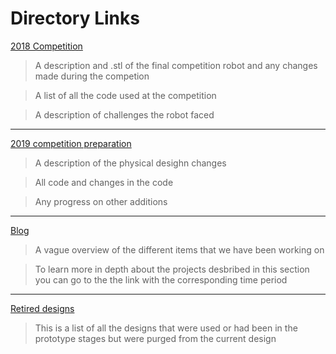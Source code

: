 # Directory Links



[2018 Competition](2018-competition)

>A description and .stl of the final competition robot and any changes made during the competion

>A list of all the code used at the competition

>A description of challenges the robot faced

_________________________________________________________________________________________________________________________________________

[2019 competition preparation](2019-competition-preparation)

>A description of the physical desighn changes

>All code and changes in the code

>Any progress on other additions

_________________________________________________________________________________________________________________________________________

[Blog](blog)

> A vague overview of the different items that we have been working on

>To learn more in depth about the projects desbribed in this section you can go to the the link with the corresponding time period 

_________________________________________________________________________________________________________________________________________

[Retired designs](retired_designs)

> This is a list of all the designs that were used or had been in the prototype stages but were purged from the current design
